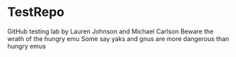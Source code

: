 # TestRepo
GitHub testing lab by Lauren Johnson and Michael Carlson
Beware the wrath of the hungry emu
Some say yaks and gnus are more dangerous than hungry emus
